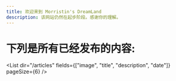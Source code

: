 ```yaml
---
title: 欢迎来到 Morristin's DreamLand
description: 该网站仍然在起步阶段。感谢你的理解。
---
```


# 下列是所有已经发布的内容:

<List 
  dir="/articles"
  fields={["image", "title", "description", "date"]}
  pageSize={6}
/>
